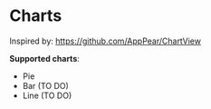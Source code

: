 # Charts

Inspired by: https://github.com/AppPear/ChartView

**Supported charts**:
- Pie
- Bar (TO DO)
- Line (TO DO)
